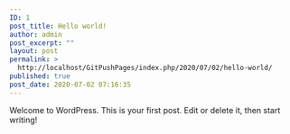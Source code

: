 ```yaml
---
ID: 1
post_title: Hello world!
author: admin
post_excerpt: ""
layout: post
permalink: >
  http://localhost/GitPushPages/index.php/2020/07/02/hello-world/
published: true
post_date: 2020-07-02 07:16:35
---
```

<!-- wp:paragraph -->
<p>Welcome to WordPress. This is your first post. Edit or delete it, then start writing!</p>
<!-- /wp:paragraph -->